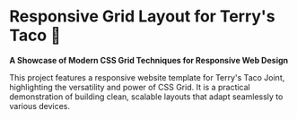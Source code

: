 # Responsive Grid Layout for Terry's Taco 🌮
**A Showcase of Modern CSS Grid Techniques for Responsive Web Design**

This project features a responsive website template for Terry's Taco Joint, highlighting the versatility and power of CSS Grid. It is a practical demonstration of building clean, scalable layouts that adapt seamlessly to various devices.
